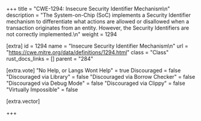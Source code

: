+++
title = "CWE-1294: Insecure Security Identifier Mechanism\n"
description = "The System-on-Chip (SoC) implements a Security Identifier mechanism to differentiate what actions are allowed or disallowed when a transaction originates from an entity. However, the Security Identifiers are not correctly implemented.\n"
weight = 1294

[extra]
id = 1294
name = "Insecure Security Identifier Mechanism\n"
url = "https://cwe.mitre.org/data/definitions/1294.html"
class = "Class"
rust_docs_links = []
parent = "284"

[extra.vote]
"No Help, or Langs Wont Help" = true
Discouraged = false
"Discouraged via Library" = false
"Discouraged via Borrow Checker" = false
"Discouraged via Debug Mode" = false
"Discouraged via Clippy" = false
"Virtually Impossible" = false

[extra.vector]

+++